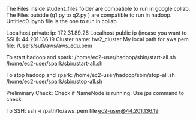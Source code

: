 The Files inside student_files folder are compatible to run in google collab.
The Files outside (q1.py to q2.py ) are compatible to run in hadoop.
Untitled0.ipynb file is the one to run in collab.

Localhost private ip: 172.31.89.26
Localhost public ip (incase you want to SSH): 44.201.136.19
Cluster name: hw2_cluster
My local path for aws pem file: /Users/sufi/aws/aws_edu.pem

To start hadoop and spark:
/home/ec2-user/hadoop/sbin/start-all.sh
/home/ec2-user/spark/sbin/start-all.sh

To stop hadoop and spark:
/home/ec2-user/hadoop/sbin/stop-all.sh
/home/ec2-user/spark/sbin/stop-all.sh

Preliminary Check: Check if NameNode is running. Use jps command to check.

To SSH:
ssh -i /path/to/aws_pem file ec2-user@44.201.136.19

